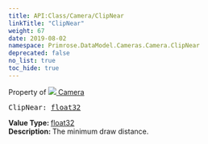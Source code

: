 ```yaml
---
title: API:Class/Camera/ClipNear
linkTitle: "ClipNear"
weight: 67
date: 2019-08-02
namespace: Primrose.DataModel.Cameras.Camera.ClipNear
deprecated: false
no_list: true
toc_hide: true
---
```

Property of <a href="/docs/api-reference/Class/Camera"><img src="/icons/silk/camera.png"/>&nbsp;Camera</a>
<pre class="method-declaration">
ClipNear: <a class="type" href="/docs/api-reference/System/Primitives#single">float32</a></pre>
<b>Value Type: </b>
<a class="type" href="/docs/api-reference/System/Primitives#single">float32</a>
<br/>
<b>Description: </b>
The minimum draw distance.

